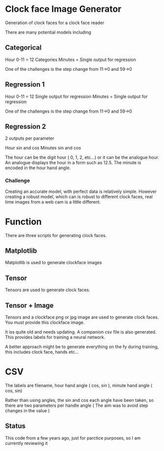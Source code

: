 # Clock face Image Generator

Generation of clock faces for a clock face reader

There are many potential models including

## Categorical

Hour 0-11 = 12  Categories
Minutes   =  Single output for regression

One of the challenges is the step change from 11->0 and 59->0

## Regression 1

Hour 0-11 = 12  Single output for regression
Minutes   =  Single output for regression

One of the challenges is the step change from 11->0 and 59->0

## Regression 2

2 outputs per parameter

Hour      sin and cos 
Minutes   sin and cos

The hour can be the digit hour ( 0, 1, 2, etc...) or it can be the analogue hour. An analogue displays the hour in a form such as 12.5.
The minute is encoded in the hour hand angle.

### Challenge

Creating an accurate model, with perfect data is relatively simple. However creating a robust model, which can is robust to different clock faces, real time images from a web cam is a little different. 

# Function

There are three scripts for generating clock faces.

## Matplotlib 

Matplotlib is used to generate clockface images

## Tensor

Tensors are used to generate clock faces.

## Tensor + Image

Tensors and a clockface png or jpg image are used to generate clock faces. You must provide this clockface image.

It iss quite old and needs updating. A companion csv file is also generated. This provides labels for training a neural network.

A better approach might be to generate everything on the fy during training, this includes clock face, hands etc...

# CSV

The labels are filename,  hour hand angle ( cos, sin ), minute hand angle ( cos, sin)

Rather than using angles, the sin and cos each angle have been taken, so there are two parameters per handle angle
( The aim was to avoid step changes in the value )

## Status

This code from a few years ago, just for parctice purposes, so I am currently reviewing it
